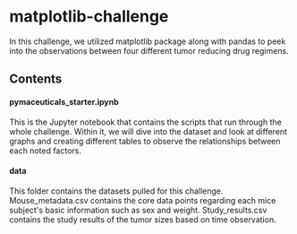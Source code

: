 # matplotlib-challenge
In this challenge, we utilized matplotlib package along with pandas to peek into the observations between four different tumor reducing drug regimens.
## Contents
#### pymaceuticals_starter.ipynb
This is the Jupyter notebook that contains the scripts that run through the whole challenge. Within it, we will dive into the dataset and look at different graphs and creating different tables to observe the relationships between each noted factors.
#### data
This folder contains the datasets pulled for this challenge. Mouse_metadata.csv contains the core data points regarding each mice subject's basic information such as sex and weight. Study_results.csv contains the study results of the tumor sizes based on time observation.